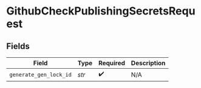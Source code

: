 # GithubCheckPublishingSecretsRequest


## Fields

| Field                  | Type                   | Required               | Description            |
| ---------------------- | ---------------------- | ---------------------- | ---------------------- |
| `generate_gen_lock_id` | *str*                  | :heavy_check_mark:     | N/A                    |